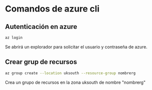 # Comandos de azure cli

## Autenticación en azure
```bash
az login
```

Se abrirá un explorador para solicitar el usuario y contraseña de azure.

## Crear grup de recursos
```bash
az group create --location uksouth --resource-group nombrerg
```

Crea un grupo de recursos en la zona uksouth de nombre "nombrerg"

